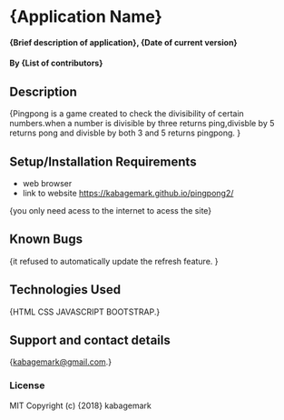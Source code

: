 # {Application Name}
#### {Brief description of application}, {Date of current version}
#### By **{List of contributors}**
## Description
{Pingpong is a game created to check the divisibility of certain numbers.when a number is divisible by three returns ping,divisble by 5 returns pong and divisble by both 3 and 5 returns pingpong. }
## Setup/Installation Requirements
* web browser
* link to website https://kabagemark.github.io/pingpong2/

{you only need acess to the internet to acess the site}
## Known Bugs
{it refused to automatically update the refresh feature. }
## Technologies Used
{HTML CSS JAVASCRIPT BOOTSTRAP.}
## Support and contact details
{kabagemark@gmail.com.}
### License
MIT
Copyright (c) {2018} kabagemark
